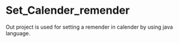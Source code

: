 # Set_Calender_remender
Out project is used for setting a remender in calender by using java language.
